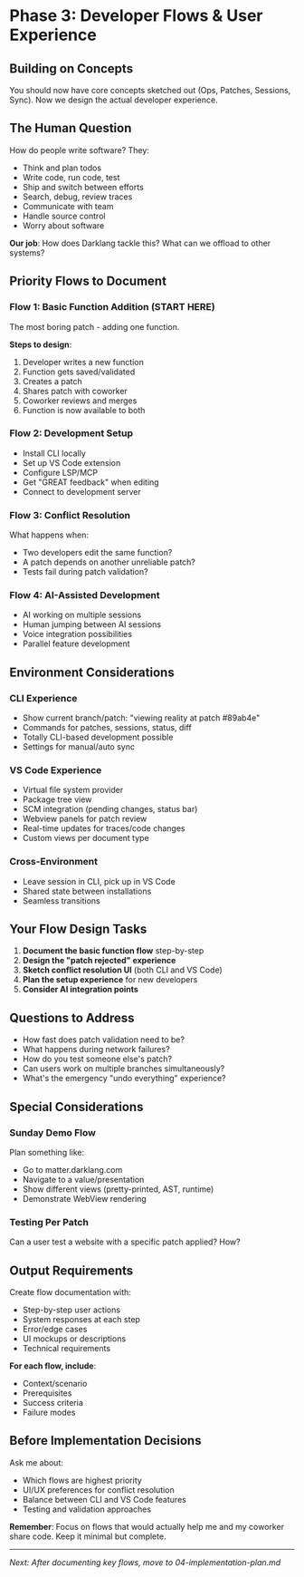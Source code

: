 # Phase 3: Developer Flows & User Experience

## Building on Concepts
You should now have core concepts sketched out (Ops, Patches, Sessions, Sync). Now we design the actual developer experience.

## The Human Question
How do people write software? They:
- Think and plan todos
- Write code, run code, test
- Ship and switch between efforts  
- Search, debug, review traces
- Communicate with team
- Handle source control
- Worry about software

**Our job**: How does Darklang tackle this? What can we offload to other systems?

## Priority Flows to Document

### Flow 1: Basic Function Addition (START HERE)
The most boring patch - adding one function.

**Steps to design**:
1. Developer writes a new function
2. Function gets saved/validated  
3. Creates a patch
4. Shares patch with coworker
5. Coworker reviews and merges
6. Function is now available to both

### Flow 2: Development Setup
- Install CLI locally
- Set up VS Code extension
- Configure LSP/MCP  
- Get "GREAT feedback" when editing
- Connect to development server

### Flow 3: Conflict Resolution
What happens when:
- Two developers edit the same function?
- A patch depends on another unreliable patch?
- Tests fail during patch validation?

### Flow 4: AI-Assisted Development
- AI working on multiple sessions
- Human jumping between AI sessions
- Voice integration possibilities
- Parallel feature development

## Environment Considerations

### CLI Experience
- Show current branch/patch: "viewing reality at patch #89ab4e"
- Commands for patches, sessions, status, diff
- Totally CLI-based development possible
- Settings for manual/auto sync

### VS Code Experience  
- Virtual file system provider
- Package tree view
- SCM integration (pending changes, status bar)
- Webview panels for patch review
- Real-time updates for traces/code changes
- Custom views per document type

### Cross-Environment
- Leave session in CLI, pick up in VS Code
- Shared state between installations
- Seamless transitions

## Your Flow Design Tasks

1. **Document the basic function flow** step-by-step
2. **Design the "patch rejected" experience** 
3. **Sketch conflict resolution UI** (both CLI and VS Code)
4. **Plan the setup experience** for new developers
5. **Consider AI integration points**

## Questions to Address
- How fast does patch validation need to be?
- What happens during network failures?
- How do you test someone else's patch?
- Can users work on multiple branches simultaneously?
- What's the emergency "undo everything" experience?

## Special Considerations

### Sunday Demo Flow
Plan something like:
- Go to matter.darklang.com
- Navigate to a value/presentation
- Show different views (pretty-printed, AST, runtime)
- Demonstrate WebView rendering

### Testing Per Patch
Can a user test a website with a specific patch applied? How?

## Output Requirements

Create flow documentation with:
- Step-by-step user actions
- System responses at each step
- Error/edge cases
- UI mockups or descriptions
- Technical requirements

**For each flow, include**:
- Context/scenario
- Prerequisites
- Success criteria
- Failure modes

## Before Implementation Decisions
Ask me about:
- Which flows are highest priority
- UI/UX preferences for conflict resolution
- Balance between CLI and VS Code features
- Testing and validation approaches

**Remember**: Focus on flows that would actually help me and my coworker share code. Keep it minimal but complete.

---
*Next: After documenting key flows, move to 04-implementation-plan.md*
